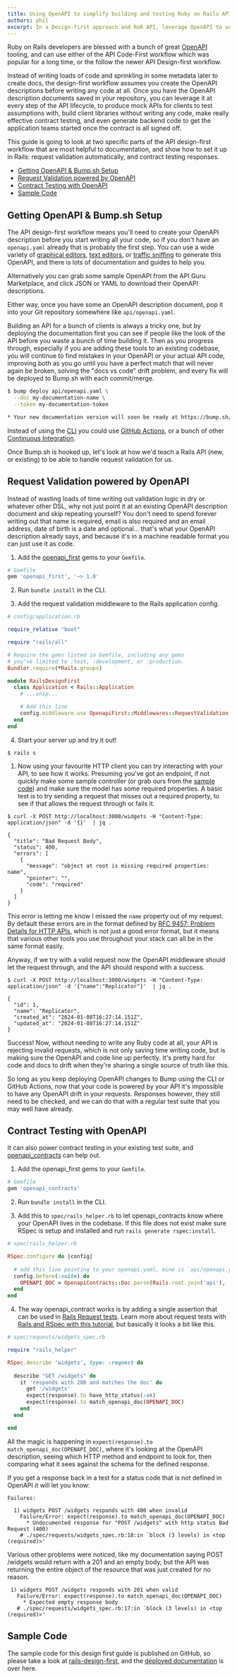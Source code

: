 ```yaml
---
title: Using OpenAPI to simplify building and testing Ruby on Rails APIs
authors: phil
excerpt: In a Design-first approach and RoR API, leverage OpenAPI to verify specific request responses or write a test suite for your complete API contracts.
---
```


Ruby on Rails developers are blessed with a bunch of great [OpenAPI](https://spec.openapis.org/oas/latest.html) tooling, and can use either of the API Code-First workflow which was popular for a long time, or the follow the newer API Design-first workflow. 

Instead of writing loads of code and sprinkling in some metadata later to create docs, the design-first workflow assumes you create the OpenAPI descriptions before writing any code at all. Once you have the OpenAPI description documents saved in your repository, you can leverage it at every step of the API lifecycle, to produce mock APIs for clients to test assumptions with, build client libraries without writing any code, make really effective contract testing, and even generate backend code to get the application teams started once the contract is all signed off.

This guide is going to look at two specific parts of the API design-first workflow that are most helpful to documentation, and show how to set it up in Rails: request validation automatically, and contract testing responses.
- [Getting OpenAPI \& Bump.sh Setup](#getting-openapi--bumpsh-setup)
- [Request Validation powered by OpenAPI](#request-validation-powered-by-openapi)
- [Contract Testing with OpenAPI](#contract-testing-with-openapi)
- [Sample Code](#sample-code)

## Getting OpenAPI & Bump.sh Setup

The API design-first workflow means you'll need to create your OpenAPI description before you start writing all your code, so if you don't have an `openapi.yaml` already that is probably the first step. You can use a wide variety of [graphical editors](https://openapi.tools/#gui-editors), [text editors](https://openapi.tools/#text-editors), or [traffic sniffing](/guides/openapi/code-first/#traffic-sniffing) to generate this OpenAPI, and there is lots of documentation and guides to help you. 

Alternatively you can grab some sample OpenAPI from the API Guru Marketplace, and click JSON or YAML to download their OpenAPI descriptions.

Either way, once you have some an OpenAPI description document, pop it into your Git repository somewhere like `api/openapi.yaml`. 

Building an API for a bunch of clients is always a tricky one, but by deploying the documentation first you can see if people like the look of the API before you waste a bunch of time building it. Then as you progress through, especially if you are adding these tools to an existing codebase, you will continue to find mistakes in your OpenAPI or your actual API code, improving both as you go until you have a perfect match that will never again be broken, solving the "docs vs code" drift problem, and every fix will be deployed to Bump.sh with each commit/merge.

```bash
$ bump deploy api/openapi.yaml \
  --doc my-documentation-name \
  --token my-documentation-token

* Your new documentation version will soon be ready at https://bump.sh/philsturgeon/doc/rails-design-first
```

Instead of using the [CLI](https://github.com/bump-sh/cli#bump-deploy-file) you could use [GitHub Actions](https://github.com/marketplace/actions/bump-sh), or a bunch of other [Continuous Integration](https://docs.bump.sh/help/continuous-integration/). 

Once Bump.sh is hooked up, let's look at how we'd teach a Rails API (new, or existing) to be able to handle request validation for us.

## Request Validation powered by OpenAPI

Instead of wasting loads of time writing out validation logic in dry or whatever other DSL, why not just point it at an existing OpenAPI description document and skip repeating yourself? You don't need to spend forever writing out that name is required, email is also required and an email address, date of birth is a date and optional... that's what your OpenAPI description already says, and because it's in a machine readable format you can just use it as code.

1. Add the [openapi_first](https://rubygems.org/gems/openapi_first) gems to your `Gemfile`.

  ```ruby
  # Gemfile
  gem 'openapi_first', '~> 1.0'
  ```

2. Run `bundle install` in the CLI.

3. Add the request validation middleware to the Rails application config.

  ```ruby
  # config/application.rb

  require_relative "boot"

  require "rails/all"

  # Require the gems listed in Gemfile, including any gems
  # you've limited to :test, :development, or :production.
  Bundler.require(*Rails.groups)

  module RailsDesignFirst
    class Application < Rails::Application
      # ...snip... 

      # Add this line
      config.middleware.use OpenapiFirst::Middlewares::RequestValidation, spec: 'api/openapi.yaml'
    end
  end
  ```

4. Start your server up and try it out! 

  ```
  $ rails s
  ```
  
1. Now using your favourite HTTP client you can try interacting with your API, to see how it works. Presuming you've got an endpoint, if not quickly make some sample controller (or grab ours from the [sample code](https://github.com/philsturgeon/rails-design-first)) and make sure the model has some required properties. A basic test is to try sending a request that misses out a required property, to see if that allows the request through or fails it.

  ```
  $ curl -X POST http://localhost:3000/widgets -H "Content-Type: application/json" -d '{}'  | jq .

  {
    "title": "Bad Request Body",
    "status": 400,
    "errors": [
      {
        "message": "object at root is missing required properties: name",
        "pointer": "",
        "code": "required"
      }
    ]
  }
  ```

This error is letting me know I missed the `name` property out of my request. By default these errors are in the format defined by [RFC 9457: Problem Details for HTTP APIs](https://datatracker.ietf.org/doc/html/rfc9457), which is not just a good error format, but it means that various other tools you use throughout your stack can all be in the same format easily.

Anyway, if we try with a valid request now the OpenAPI middleware should let the request through, and the API should respond with a success.

```
$ curl -X POST http://localhost:3000/widgets -H "Content-Type: application/json" -d '{"name":"Replicator"}'  | jq .

{
  "id": 1,
  "name": "Replicator",
  "created_at": "2024-01-08T16:27:14.151Z",
  "updated_at": "2024-01-08T16:27:14.151Z"
}
```

Success! Now, without needing to write any Ruby code at all, your API is rejecting invalid requests, which is not only saving time writing code, but is making sure the OpenAPI and code line up perfectly. It's pretty hard for code and docs to drift when they're sharing a single source of truth like this.

So long as you keep deploying OpenAPI changes to Bump using the CLI or GitHub Actions, now that your code is powered by your API it's impossible to have any OpenAPI drift in your requests. Responses however, they still need to be checked, and we can do that with a regular test suite that you may well have already.

## Contract Testing with OpenAPI

It can also power contract testing in your existing test suite, and [openapi_contracts](https://rubygems.org/gems/openapi_contracts) can help out.

1. Add the openapi_first gems to your `Gemfile`.

  ```ruby
  # Gemfile
  gem 'openapi_contracts'
  ```

2. Run `bundle install` in the CLI.

3. Add this to `spec/rails_helper.rb` to let openapi_contracts know where your OpenAPI lives in the codebase. If this file does not exist make sure RSpec is setup and installed and run `rails generate rspec:install`.

  ```ruby
  # spec/rails_helper.rb
  
  RSpec.configure do |config|
    
    # add this line pointing to your openapi.yaml, mine is `api/openapi.yaml`.
    config.before(:suite) do
      OPENAPI_DOC = OpenapiContracts::Doc.parse(Rails.root.join('api'), 'openapi.yaml')
    end
  end
  ```


4. The way openapi_contract works is by adding a single assertion that can be used in [Rails Request tests](). Learn more about request tests with [Rails and RSpec with this tutorial](https://medium.com/@qualitytechgirl/ruby-on-rails-testing-with-rspec-requests-92b09c8057a4), but basically it looks a bit like this. 

  ```ruby
  # spec/requests/widgets_spec.rb

  require "rails_helper"

  RSpec.describe 'widgets', type: :request do
    
    describe "GET /widgets" do
      it 'responds with 200 and matches the doc' do
        get '/widgets'
        expect(response).to have_http_status(:ok)
        expect(response).to match_openapi_doc(OPENAPI_DOC)
      end
    end

  end
  ```

  All the magic is happening in `expect(response).to match_openapi_doc(OPENAPI_DOC)`, where it's looking at the OpenAPI description, seeing which HTTP method and endpoint to look for, then comparing what it sees against the schema for the defined response. 

  If you get a response back in a test for a status code that is not defined in OpenAPI it will let you know:


  ```
  Failures:

    1) widgets POST /widgets responds with 400 when invalid
      Failure/Error: expect(response).to match_openapi_doc(OPENAPI_DOC)
        * Undocumented response for "POST /widgets" with http status Bad Request (400)
      # ./spec/requests/widgets_spec.rb:18:in `block (3 levels) in <top (required)>'
  ```
  
  
  Various other problems were noticed, like my documentation saying POST /widgets would return with a 201 and an empty body, but the API was returning the entire object of the resource that was just created for no reason.

  ```
   1) widgets POST /widgets responds with 201 when valid
     Failure/Error: expect(response).to match_openapi_doc(OPENAPI_DOC)
       * Expected empty response body
     # ./spec/requests/widgets_spec.rb:17:in `block (3 levels) in <top (required)>'

  ```

## Sample Code

The sample code for this design first guide is published on GitHub, so please
take a look at [rails-design-first](https://github.com/philsturgeon/rails-design-first/), and the [deployed documentation](https://bump.sh/bump-examples/hub/code-samples/doc/rails-design-first) is over here.
